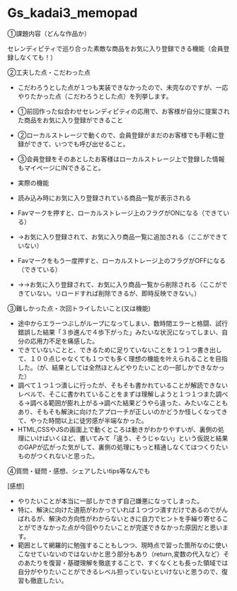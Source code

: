 # Gs_kadai3_memopad


①課題内容（どんな作品か）

セレンディピティで巡り合った素敵な商品をお気に入り登録できる機能（会員登録しなくても！）




②工夫した点・こだわった点

- こだわろうとした点が１つも実装できなかったので、未完なのですが、一応やりたかった点（こだわろうとした点）を列挙します。
- ①前回作った似合わせセレンディピティの応用で、お客様が自分に提案された商品をお気に入り登録ができること
- ②ローカルストレージで動くので、会員登録がまだのお客様でも手軽に登録ができて、いつでも呼び出せること。
- ③会員登録をそのあとしたお客様はローカルストレージ上で登録した情報もマイページにINできること。

- 実際の機能
- 読み込み時にお気に入り登録されている商品一覧が表示される
- Favマークを押すと、ローカルストレージ上のフラグがONになる（できている）
- →お気に入り登録されて、お気に入り商品一覧に追加される（ここができていない）
- Favマークをもう一度押すと、ローカルストレージ上のフラグがOFFになる（できている）
- →→お気に入り登録されて、お気に入り商品一覧から削除される（ここができていない。リロードすれば削除できるが、即時反映できない。）



③難しかった点・次回トライしたいこと(又は機能)

- 途中からエラーつぶしがループになってしまい、数時間エラーと格闘、試行錯誤した結果「３歩進んで４歩下がった」みたいな状況になってしまい、自分の応用力不足を痛感した。
- できていないことと、できるために足りていないことを１つ１つ書き出して、１００点じゃなくても１つでも多く理想の機能を叶えられることを目指した。（が、結果としては全然ほとんどやりたいことの一部しかできなかった）
- 調べて１つ１つ潰しに行ったが、そもそも書かれていることが解読できないレベルで、そこに書かれていることをまずは理解しようと１つ１つまた調べる→調べる範囲が膨れ上がる→調べた結果どうやら違った、みたいなこともあり、そもそも解決に向けたアプローチが正しいのかどうか怪しくなってきて、やった時間以上に徒労感が半端なかった。
- HTML,CSSやJSの画面上で動くところは動きがわかりやすいが、裏側の処理にいけばいくほど、書いてみて「違う、そうじゃない」という仮説と結果のGAPが広がった気がして、裏側の処理にもっと精通しなくてはつくりたいものがつくれないと思った。

④質問・疑問・感想、シェアしたいtips等なんでも

[感想]
- やりたいことが本当に一部しかできず自己嫌悪になってしまった。
- 特に、解決に向けた道筋がわかっていれば１つづつ潰すだけであるのでがんばれるが、解決の方向性がわからないときに自力でヒントを手繰り寄せることができなかった点が今回やりたいことが完遂できなかった原因だと思います。
- 範囲として網羅的に勉強することもしつつ、現時点で習った箇所なのに使いこなせていないのではないかと思う部分もあり（return,変数の代入など）そのあたりを復習・基礎理解を徹底することで、すくなくとも長った領域では自分がやりたいことができるレベル担っていないといけないと思うので、復習も徹底したい。







 
